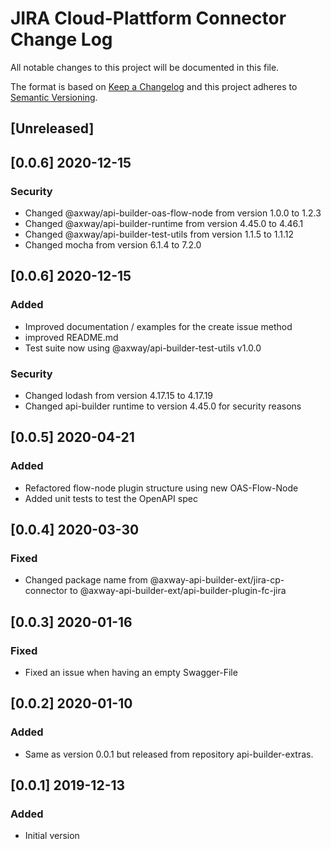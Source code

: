 # JIRA Cloud-Plattform Connector Change Log
All notable changes to this project will be documented in this file.

The format is based on [Keep a Changelog](http://keepachangelog.com/)
and this project adheres to [Semantic Versioning](http://semver.org/).

## [Unreleased]

## [0.0.6] 2020-12-15
### Security
- Changed @axway/api-builder-oas-flow-node from version 1.0.0 to 1.2.3
- Changed @axway/api-builder-runtime from version 4.45.0 to 4.46.1
- Changed @axway/api-builder-test-utils from version 1.1.5 to 1.1.12
- Changed mocha from version 6.1.4 to 7.2.0

## [0.0.6] 2020-12-15
### Added
- Improved documentation / examples for the create issue method
- improved README.md
- Test suite now using @axway/api-builder-test-utils v1.0.0
### Security
- Changed lodash from version 4.17.15 to 4.17.19
- Changed api-builder runtime to version 4.45.0 for security reasons

## [0.0.5] 2020-04-21
### Added
- Refactored flow-node plugin structure using new OAS-Flow-Node
- Added unit tests to test the OpenAPI spec

## [0.0.4] 2020-03-30
### Fixed
- Changed package name from @axway-api-builder-ext/jira-cp-connector to @axway-api-builder-ext/api-builder-plugin-fc-jira

## [0.0.3] 2020-01-16
### Fixed
- Fixed an issue when having an empty Swagger-File

## [0.0.2] 2020-01-10
### Added
- Same as version 0.0.1 but released from repository api-builder-extras.

## [0.0.1] 2019-12-13
### Added
- Initial version
